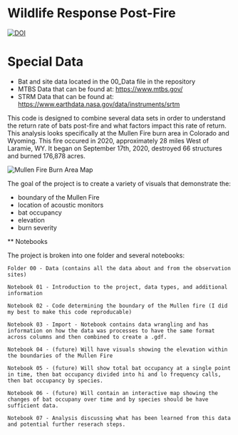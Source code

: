 # Wildlife Response Post-Fire

[![DOI](https://zenodo.org/badge/965872045.svg)](https://doi.org/10.5281/zenodo.15208532)

# Special Data
 - Bat and site data located in the 00_Data file in the repository
 - MTBS Data that can be found at: https://www.mtbs.gov/
 - STRM Data that can be found at: https://www.earthdata.nasa.gov/data/instruments/srtm

This code is designed to combine several data sets in order to understand the return rate of bats post-fire and what factors impact this rate of return. This analysis looks specifically at the Mullen Fire burn area in Colorado and Wyoming. This fire occured in 2020, approximately 28 miles West of Laramie, WY. It began on September 17th, 2020, destroyed 66 structures and burned 176,878 acres.


![Mullen Fire Burn Area Map](image.png)

The goal of the project is to create a variety of visuals that demonstrate the:
- boundary of the Mullen Fire
- location of acoustic monitors
- bat occupancy
- elevation
- burn severity

** Notebooks

The project is broken into one folder and several notebooks:

    Folder 00 - Data (contains all the data about and from the observation sites)
    
    Notebook 01 - Introduction to the project, data types, and additional information 
    
    Notebook 02 - Code determining the boundary of the Mullen fire (I did my best to make this code reproducable)
    
    Notebook 03 - Import - Notebook contains data wrangling and has information on how the data was processes to have the same format across columns and then combined to create a .gdf. 
    
    Notebook 04 - (future) Will have visuals showing the elevation within the boundaries of the Mullen Fire
    
    Notebook 05 - (future) Will show total bat occupancy at a single point in time, then bat occupancy divided into hi and lo frequency calls, then bat occupancy by species. 
    
    Notebook 06 - (future) Will contain an interactive map showing the changes of bat occupany over time and by species should be have sufficient data.
    
    Notebook 07 - Analysis discussing what has been learned from this data and potential further reserach steps. 

